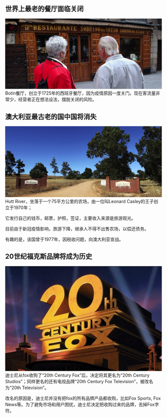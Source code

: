 ## 世界上最老的餐厅面临关闭
![alt 图片](../../img/oldestRestaurant.png)
Botin餐厅，创立于1725年的西班牙餐厅，因为疫情原因一度关门。现在客流量非常少，经营者正在想法设法，摆脱关闭的风险。

## 澳大利亚最古老的国中国将消失
![alt 图片](../../img/oldestmicronation.png)
Hutt River，坐落于一个75平方公里的农场，由一位叫Leonard Casley的王子创立于1970年；

它发行自己的钱币，邮票，护照，签证，主要收入来源是旅游观光。

目前由于新冠疫情影响，旅游下降，继承人不得不出售农场，以偿还债务。

有趣的是，该国曾于1977年，因税收问题，向澳大利亚宣战。

## 20世纪福克斯品牌将成为历史
![alt 图片](../../img/20centuryfox.png)
迪士尼从fox收购了“20th Century Fox”后，决定将其更名为“20th Century Studios”；同样更名的还有电视品牌“20th Century Fox Television”，被改名为“20th Television”。

改名的原因是，迪士尼并没有把fox的所有品牌产品都收购，比如Fox Sports, Fox News等。为了避免市场和用户困扰，迪士尼决定把收购过来的品牌，去掉Fox字符。